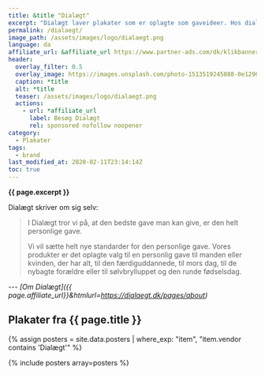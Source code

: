 ```yaml
---
title: &title "Dialægt"
excerpt: "Dialægt laver plakater som er oplagte som gaveideer. Hos dialægt kan du også selv designe dine egne plakater med citater."
permalink: /dialaegt/
image_path: /assets/images/logo/dialaegt.png
language: da
affiliate_url: &affiliate_url https://www.partner-ads.com/dk/klikbanner.php?bannerid=71049&partnerid=28187
header:
  overlay_filter: 0.5
  overlay_image: https://images.unsplash.com/photo-1513519245088-0e12902e5a38?ixid=MXwxMjA3fDB8MHxwaG90by1wYWdlfHx8fGVufDB8fHw%3D&ixlib=rb-1.2.1&auto=format&fit=crop&w=1950&q=80
  caption: *title
  alt: *title
  teaser: /assets/images/logo/dialaegt.png
  actions:
    - url: *affiliate_url
      label: Besøg Dialægt
      rel: sponsored nofollow noopener
category:
  - Plakater
tags:
  - brand
last_modified_at: 2020-02-11T23:14:14Z
toc: true
---
```


**{{ page.excerpt }}**

Dialægt skriver om sig selv:

> I Dialægt tror vi på, at den bedste gave man kan give, er den helt personlige gave.
> 
> Vi vil sætte helt nye standarder for den personlige gave. Vores produkter er det oplagte valg til en personlig gave til manden eller kvinden, der har alt, til den færdiguddannede, til mors dag, til de nybagte forældre eller til sølvbrylluppet og den runde fødselsdag.

--- <cite>[Om Dialægt]({{ page.affiliate_url}}&htmlurl=https://dialaegt.dk/pages/about)</cite>

## Plakater fra {{ page.title }}

{% assign posters = site.data.posters | where_exp: "item", "item.vendor contains 'Dialægt'" %}

{% include posters array=posters %}
